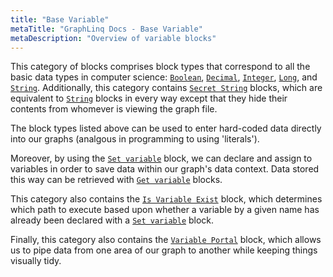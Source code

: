 ```yaml
---
title: "Base Variable"
metaTitle: "GraphLinq Docs - Base Variable"
metaDescription: "Overview of variable blocks"
---
```


This category of blocks comprises block types that correspond to all the basic data types in computer science: <a href="/blockTypes/1-baseVariable/1-boolean"> `Boolean`</a>, <a href="/blockTypes/1-baseVariable/2-decimal"> `Decimal`</a>, <a href="/blockTypes/1-baseVariable/3-integer"> `Integer`</a>, <a href="/blockTypes/1-baseVariable/5-long"> `Long`</a>, and <a href="/blockTypes/1-baseVariable/6-string"> `String`</a>. Additionally, this category contains <a href="/blockTypes/1-baseVariable/11-secretString"> `Secret String`</a> blocks, which are equivalent to <a href="/blockTypes/1-baseVariable/6-string"> `String`</a> blocks in every way except that they hide their contents from whomever is viewing the graph file.<p/>

The block types listed above can be used to enter hard-coded data directly into our graphs (analgous in programming to using 'literals').<p/>
Moreover, by using the <a href="/blockTypes/1-baseVariable/9-setVariable"> `Set variable`</a> block, we can declare and assign to variables in order to save data within our graph's data context. Data stored this way can be retrieved with <a href="/blockTypes/1-baseVariable/7-getVariable"> `Get variable`</a> blocks.<p/>
This category also contains the <a href="/blockTypes/1-baseVariable/8-isVariableExist"> `Is Variable Exist`</a> block, which determines which path to execute based upon whether a variable by a given name has already been declared with a <a href="/blockTypes/1-baseVariable/9-setVariable"> `Set variable`</a> block.<p/>
Finally, this category also contains the <a href="/blockTypes/1-baseVariable/10-variablePortal"> `Variable Portal`</a> block, which allows us to pipe data from one area of our graph to another while keeping things visually tidy.<p/>





